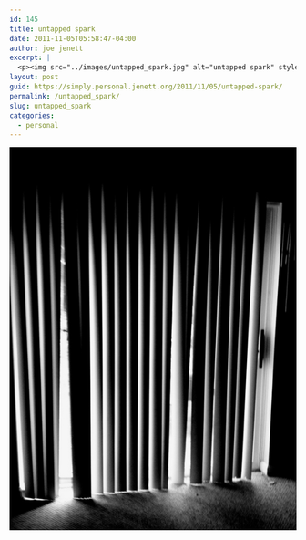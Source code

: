 ```yaml
---
id: 145
title: untapped spark
date: 2011-11-05T05:58:47-04:00
author: joe jenett
excerpt: |
  <p><img src="../images/untapped_spark.jpg" alt="untapped spark" style="border:none;"></p>
layout: post
guid: https://simply.personal.jenett.org/2011/11/05/untapped-spark/
permalink: /untapped_spark/
slug: untapped_spark
categories:
  - personal
---
```

<img src="../images/untapped_spark.jpg" alt="untapped spark" style="border:none;">